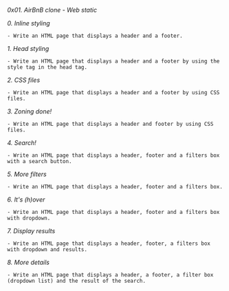 *0x01. AirBnB clone - Web static*

*0. Inline styling*
	
	- Write an HTML page that displays a header and a footer.

*1. Head styling*

	- Write an HTML page that displays a header and a footer by using the style tag in the head tag.

*2. CSS files*

	- Write an HTML page that displays a header and a footer by using CSS files.

*3. Zoning done!*

	- Write an HTML page that displays a header and footer by using CSS files.

*4. Search!*

	- Write an HTML page that displays a header, footer and a filters box with a search button.

*5. More filters*

	- Write an HTML page that displays a header, footer and a filters box.

*6. It's (h)over*

	- Write an HTML page that displays a header, footer and a filters box with dropdown.

*7. Display results*

	- Write an HTML page that displays a header, footer, a filters box with dropdown and results.

*8. More details*

	- Write an HTML page that displays a header, a footer, a filter box (dropdown list) and the result of the search.
